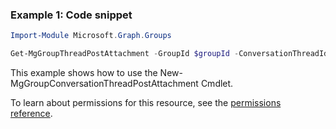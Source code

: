 ### Example 1: Code snippet

```powershellImport-Module Microsoft.Graph.Groups

Get-MgGroupThreadPostAttachment -GroupId $groupId -ConversationThreadId $conversationThreadId -PostId $postId
```
This example shows how to use the New-MgGroupConversationThreadPostAttachment Cmdlet.
To learn about permissions for this resource, see the [permissions reference](/graph/permissions-reference).

